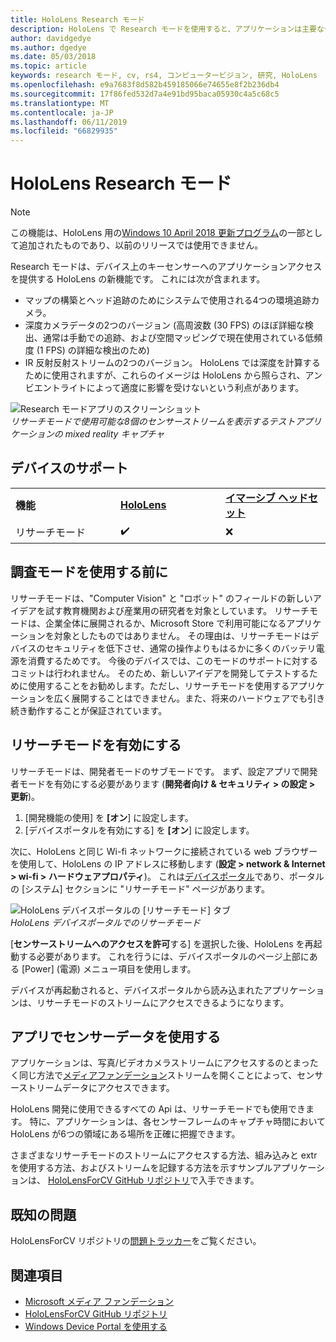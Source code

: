```yaml
---
title: HoloLens Research モード
description: HoloLens で Research モードを使用すると、アプリケーションは主要なデバイスセンサーストリーム (深さ、環境追跡、および赤外線反射) にアクセスできます。
author: davidgedye
ms.author: dgedye
ms.date: 05/03/2018
ms.topic: article
keywords: research モード, cv, rs4, コンピュータービジョン, 研究, HoloLens
ms.openlocfilehash: e9a7683f8d582b459185066e74655e8f2b236db4
ms.sourcegitcommit: 17f86fed532d7a4e91bd95baca05930c4a5c68c5
ms.translationtype: MT
ms.contentlocale: ja-JP
ms.lasthandoff: 06/11/2019
ms.locfileid: "66829935"
---
```

# <a name="hololens-research-mode"></a>HoloLens Research モード

> [!NOTE]
> この機能は、HoloLens 用の[Windows 10 April 2018 更新プログラム](release-notes-april-2018.md)の一部として追加されたものであり、以前のリリースでは使用できません。

Research モードは、デバイス上のキーセンサーへのアプリケーションアクセスを提供する HoloLens の新機能です。 これには次が含まれます。
- マップの構築とヘッド追跡のためにシステムで使用される4つの環境追跡カメラ。
- 深度カメラデータの2つのバージョン (高周波数 (30 FPS) のほぼ詳細な検出、通常は手動での追跡、および空間マッピングで現在使用されている低頻度 (1 FPS) の詳細な検出のため)
- IR 反射反射ストリームの2つのバージョン。 HoloLens では深度を計算するために使用されますが、これらのイメージは HoloLens から照らされ、アンビエントライトによって適度に影響を受けないという利点があります。

![Research モードアプリのスクリーンショット](images/sensor-stream-viewer.jpg)<br>
*リサーチモードで使用可能な8個のセンサーストリームを表示するテストアプリケーションの mixed reality キャプチャ*

## <a name="device-support"></a>デバイスのサポート

<table>
    <colgroup>
    <col width="33%" />
    <col width="33%" />
    <col width="33%" />
    </colgroup>
    <tr>
        <td><strong>機能</strong></td>
        <td><a href="hololens-hardware-details.md"><strong>HoloLens</strong></a></td>
        <td><a href="immersive-headset-hardware-details.md"><strong>イマーシブ ヘッドセット</strong></a></td>
    </tr>
     <tr>
        <td>リサーチモード</td>
        <td>✔️</td>
        <td>❌</td>
    </tr>
</table>

## <a name="before-using-research-mode"></a>調査モードを使用する前に

リサーチモードは、"Computer Vision" と "ロボット" のフィールドの新しいアイデアを試す教育機関および産業用の研究者を対象としています。  リサーチモードは、企業全体に展開されるか、Microsoft Store で利用可能になるアプリケーションを対象としたものではありません。 その理由は、リサーチモードはデバイスのセキュリティを低下させ、通常の操作よりもはるかに多くのバッテリ電源を消費するためです。 今後のデバイスでは、このモードのサポートに対するコミットは行われません。 そのため、新しいアイデアを開発してテストするために使用することをお勧めします。ただし、リサーチモードを使用するアプリケーションを広く展開することはできません。また、将来のハードウェアでも引き続き動作することが保証されています。

## <a name="enabling-research-mode"></a>リサーチモードを有効にする

リサーチモードは、開発者モードのサブモードです。 まず、設定アプリで開発者モードを有効にする必要があります (**開発者向け & セキュリティ > の設定 > 更新**)。

1. [開発機能の使用] を **[オン**] に設定します。
2. [デバイスポータルを有効にする] を **[オン**] に設定します。

次に、HoloLens と同じ Wi-fi ネットワークに接続されている web ブラウザーを使用して、HoloLens の IP アドレスに移動します (**設定 > network & Internet > wi-fi > ハードウェアプロパティ**)。 これは[デバイスポータル](using-the-windows-device-portal.md)であり、ポータルの [システム] セクションに "リサーチモード" ページがあります。

![HoloLens デバイスポータルの [リサーチモード] タブ](images/ResearchModeDevPortal.png)<br>
*HoloLens デバイスポータルでのリサーチモード*

[**センサーストリームへのアクセスを許可**する] を選択した後、HoloLens を再起動する必要があります。 これを行うには、デバイスポータルのページ上部にある [Power] (電源) メニュー項目を使用します。

デバイスが再起動されると、デバイスポータルから読み込まれたアプリケーションは、リサーチモードのストリームにアクセスできるようになります。

## <a name="using-sensor-data-in-your-apps"></a>アプリでセンサーデータを使用する

アプリケーションは、写真/ビデオカメラストリームにアクセスするのとまったく同じ方法で[メディアファンデーション](https://msdn.microsoft.com/library/windows/desktop/ms694197)ストリームを開くことによって、センサーストリームデータにアクセスできます。 

HoloLens 開発に使用できるすべての Api は、リサーチモードでも使用できます。 特に、アプリケーションは、各センサーフレームのキャプチャ時間において HoloLens が6つの領域にある場所を正確に把握できます。

さまざまなリサーチモードのストリームにアクセスする方法、組み込みと extrを使用する方法、およびストリームを記録する方法を示すサンプルアプリケーションは、 [HoloLensForCV GitHub リポジトリ](https://github.com/Microsoft/HoloLensForCV)で入手できます。

## <a name="known-issues"></a>既知の問題

HoloLensForCV リポジトリの[問題トラッカー](https://github.com/Microsoft/HololensForCV/issues)をご覧ください。

## <a name="see-also"></a>関連項目

* [Microsoft メディア ファンデーション](https://msdn.microsoft.com/library/windows/desktop/ms694197)
* [HoloLensForCV GitHub リポジトリ](https://github.com/Microsoft/HoloLensForCV)
* [Windows Device Portal を使用する](using-the-windows-device-portal.md)
